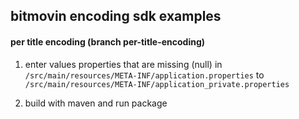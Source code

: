 ## bitmovin encoding sdk examples

#### per title encoding (branch per-title-encoding)

1. enter values properties that are missing (null) in
   `/src/main/resources/META-INF/application.properties` to
   `/src/main/resources/META-INF/application_private.properties`

2. build with maven and run package

